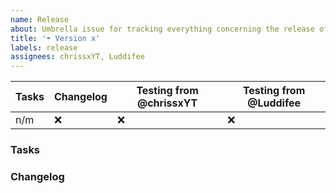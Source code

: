 ```yaml
---
name: Release
about: Umbrella issue for tracking everything concerning the release of a new version
title: '☂️ Version x'
labels: release
assignees: chrissxYT, Luddifee
---
```


| Tasks | Changelog | Testing from @chrissxYT | Testing from @Luddifee |
|-------|-----------|-------------------------|------------------------|
| n/m   | :x:       | :x:                     | :x:                    |

### Tasks


### Changelog

